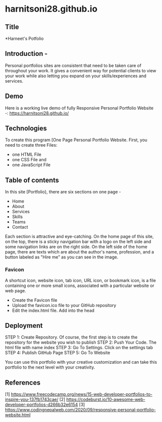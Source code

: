 # harnitsoni28.github.io

## Title
*Harneet's Potfolio

## Introduction -
Personal portfolios sites are consistent that need to be taken care of throughout your work.
It gives a convenient way for potential clients to view your work while also letting you expand on your skills/experiences and services.

## Demo
Here is a working live demo of fully Responsive Personal Portfolio Website -: https://harnitsoni28.github.io/



## Technologies
To create this program [One Page Personal Portfolio Website. 
First, you need to create three Files: 
* one HTML File
* one CSS File and 
* one JavaScript File


## Table of contents

In this site [Portfolio}, there are six sections on one page -
* Home
* About
* Services
* Skills
* Teams
* Contact

Each section is attractive and eye-catching. 
On the home page of this site, on the top, there is a sticky navigation bar with a logo on the left side and some navigation links are on the right side. 
On the left side of the home page, there are texts which are about the author's name, profession, and a button labeled as "Hire me" as you can see in the image.

### Favicon 
A shortcut icon, website icon, tab icon, URL icon, or bookmark icon, is a file containing one or more small icons, associated with a particular website or web page.

* Create the Favicon file
* Upload the favicon.ico file to your GitHub repository
* Edit the index.html file. Add into the head

## Deployment 
STEP 1: Create Repository. Of course, the first step is to create the repository for the website you wish to publish
STEP 2: Push Your Code. The html file with name index
STEP 3: Go To Settings. Click on the settings tab
STEP 4: Publish GitHub Page
STEP 5: Go To Website


You can use this portfolio with your creative customization and can take this portfolio to the next level with your creativity.

## References
[1] https://www.freecodecamp.org/news/15-web-developer-portfolios-to-inspire-you-137fb1743cae/
[2] https://codeburst.io/10-awesome-web-developer-portfolios-d266b32e6154
[3] https://www.codingnepalweb.com/2020/09/responsive-personal-portfolio-website.html

